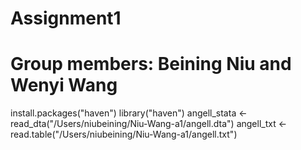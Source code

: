 # Assignment1
# Group members: Beining Niu and Wenyi Wang

install.packages("haven")
library("haven")
angell_stata <- read_dta("/Users/niubeining/Niu-Wang-a1/angell.dta")
angell_txt <- read.table("/Users/niubeining/Niu-Wang-a1/angell.txt")


